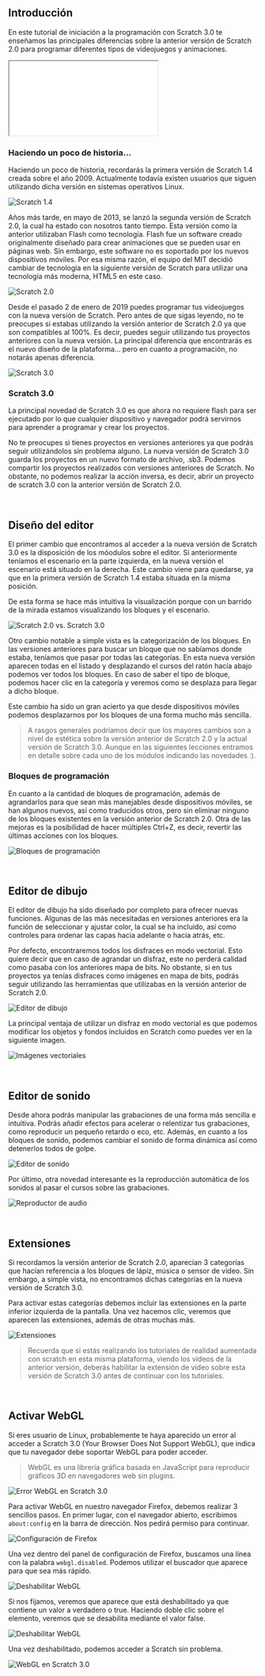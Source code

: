 ## Introducción

En este tutorial de iniciación a la programación con Scratch 3.0 te enseñamos las principales diferencias sobre la anterior versión de Scratch 2.0 para programar diferentes tipos de videojuegos y animaciones.

<div class="iframe">
  <iframe src="//www.youtube.com/embed/6ofHiea__hU" allowfullscreen></iframe>
</div>

### Haciendo un poco de historia...

Haciendo un poco de historia, recordarás la primera versión de Scratch 1.4 creada sobre el año 2009. Actualmente todavía existen usuarios que siguen utilizando dicha versión en sistemas operativos Linux.

![](img/scratch-14.jpg "Scratch 1.4")

Años más tarde, en mayo de 2013, se lanzó la segunda versión de Scratch 2.0, la cual ha estado con nosotros tanto tiempo. Esta versión como la anterior utilizaban Flash como tecnología. Flash fue un software creado originalmente diseñado para crear animaciones que se pueden usar en páginas web. Sin embargo, este software no es soportado por los nuevos dispositivos móviles. Por esa misma razón, el equipo del MIT decidió cambiar de tecnología en la siguiente versión de Scratch para utilizar una tecnología más moderna, HTML5 en este caso.

![](img/scratch-20.jpg "Scratch 2.0")

Desde el pasado 2 de enero de 2019 puedes programar tus videojuegos con la nueva versión de Scratch. Pero antes de que sigas leyendo, no te preocupes si estabas utilizando la versión anterior de Scratch 2.0 ya que son compatibles al 100%. Es decir, puedes seguir utilizando tus proyectos anteriores con la nueva versión. La principal diferencia que encontrarás es el nuevo diseño de la plataforma... pero en cuanto a programación, no notarás apenas diferencia.

![](img/scratch-30.jpg "Scratch 3.0")

### Scratch 3.0

La principal novedad de Scratch 3.0 es que ahora no requiere flash para ser ejecutado por lo que cualquier dispositivo y navegador podrá servirnos para aprender a programar y crear los proyectos.

No te preocupes si tienes proyectos en versiones anteriores ya que podrás seguir utilizándolos sin problema alguno. La nueva versión de Scratch 3.0 guarda los proyectos en un nuevo formato de archivo, .sb3. Podemos compartir los proyectos realizados con versiones anteriores de Scratch. No obstante, no podemos realizar la acción inversa, es decir, abrir un proyecto de scratch 3.0 con la anterior versión de Scratch 2.0.



<br />



## Diseño del editor

El primer cambio que encontramos al acceder a la nueva versión de Scratch 3.0 es la disposición de los móodulos sobre el editor. Si anteriormente teníamos el escenario en la parte izquierda, en la nueva versión el escenario está situado en la derecha. Este cambio viene para quedarse, ya que en la primera versión de Scratch 1.4 estaba situada en la misma posición.

De esta forma se hace más intuitiva la visualización porque con un barrido de la mirada estamos visualizando los bloques y el escenario.

![](img/scratch-20-vs-30.jpg "Scratch 2.0 vs. Scratch 3.0")

Otro cambio notable a simple vista es la categorización de los bloques. En las versiones anteriores para buscar un bloque que no sabíamos donde estaba, teníamos que pasar por todas las categorías. En esta nueva versión aparecen todas en el listado y desplazando el cursos del ratón hacía abajo podemos ver todos los bloques. En caso de saber el tipo de bloque, podemos hacer clic en la categoría y veremos como se desplaza para llegar a dicho bloque.

Este cambio ha sido un gran acierto ya que desde dispositivos móviles podemos desplazarnos por los bloques de una forma mucho más sencilla.

> A rasgos generales podríamos decir que los mayores cambios son a nivel de estética sobre la versión anterior de Scratch 2.0 y la actual versión de Scratch 3.0. Aunque en las siguientes lecciones entramos en detalle sobre cada uno de los módulos indicando las novedades :).

### Bloques de programación

En cuanto a la cantidad de bloques de programación, además de agrandarlos para que sean más manejables desde dispositivos móviles, se han algunos nuevos, así como traducidos otros, pero sin eliminar ninguno de los bloques existentes en la versión anterior de Scratch 2.0. Otra de las mejoras es la posibilidad de hacer múltiples Ctrl+Z, es decir, revertir las últimas acciones con los bloques.

![](img/bloques-scratch-30.jpg "Bloques de programación")



<br />



## Editor de dibujo

El editor de dibujo ha sido diseñado por completo para ofrecer nuevas funciones. Algunas de las más necesitadas en versiones anteriores era la función de seleccionar y ajustar color, la cual se ha incluido, así como controles para ordenar las capas hacia adelante o hacia atrás, etc.

Por defecto, encontraremos todos los disfraces en modo vectorial. Esto quiere decir que en caso de agrandar un disfraz, este no perderá calidad como pasaba con los anteriores mapa de bits. No obstante, si en tus proyectos ya tenías disfraces como imágenes en mapa de bits, podrás seguir utilizando las herramientas que utilizabas en la versión anterior de Scratch 2.0.

![](img/editor-de-dibujo.jpg "Editor de dibujo")

La principal ventaja de utilizar un disfraz en modo vectorial es que podemos modificar los objetos y fondos incluidos en Scratch como puedes ver en la siguiente imagen.

![](img/disfraz-deformado.jpg "Imágenes vectoriales")



<br />



## Editor de sonido

Desde ahora podrás manipular las grabaciones de una forma más sencilla e intuitiva. Podrás añadir efectos para acelerar o relentizar tus grabaciones, como reproducir un pequeño retardo o eco, etc. Además, en cuanto a los bloques de sonido, podemos cambiar el sonido de forma dinámica así como detenerlos todos de golpe.

![](img/editor-de-sonido.jpg "Editor de sonido")

Por último, otra novedad interesante es la reproducción automática de los sonidos al pasar el cursos sobre las grabaciones. 

![](img/reproducion-de-sonidos.jpg "Reproductor de audio")



<br />



## Extensiones

Si recordamos la versión anterior de Scratch 2.0, aparecían 3 categorías que hacían referencia a los bloques de lápiz, música o sensor de vídeo. Sin embargo, a simple vista, no encontramos dichas categorías en la nueva versión de Scratch 3.0.

Para activar estas categorías debemos incluir las extensiones en la parte inferior izquierda de la pantalla. Una vez hacemos clic, veremos que aparecen las extensiones, además de otras muchas más.

![](img/extensiones-scratch.jpg "Extensiones")

> Recuerda que si estás realizando los tutoriales de realidad aumentada con scratch en esta misma plataforma, viendo los vídeos de la anterior versión, deberás habilitar la extensión de vídeo sobre esta versión de Scratch 3.0 antes de continuar con los tutoriales.



<br />



## Activar WebGL

Si eres usuario de Linux, probablemente te haya aparecido un error al acceder a Scratch 3.0 (Your Browser Does Not Support WebGL), que indica que tu navegador debe soportar WebGL para poder acceder.

> WebGL es una librería gráfica basada en JavaScript para reproducir gráficos 3D en navegadores web sin plugins.

![](img/webgl-error-scratch.jpg "Error WebGL en Scratch 3.0")

Para activar WebGL en nuestro navegador Firefox, debemos realizar 3 sencillos pasos. En primer lugar, con el navegador abierto, escribimos `about:config` en la barra de dirección. Nos pedirá permiso para continuar.

![](img/webgl-activar-1.jpg "Configuración de Firefox")

Una vez dentro del panel de configuración de Firefox, buscamos una línea con la palabra `webgl.disabled`. Podemos utilizar el buscador que aparece para que sea más rápido.

![](img/webgl-activar-2.jpg "Deshabilitar WebGL")

Si nos fijamos, veremos que aparece que está deshabilitado ya que contiene un valor a verdadero o true. Haciendo doble clic sobre el elemento, veremos que se desabilita mediante el valor false.

![](img/webgl-activar-3.jpg "Deshabilitar WebGL")

Una vez deshabilitado, podemos acceder a Scratch sin problema.

![](img/webgl-scratch.jpg "WebGL en Scratch 3.0")
